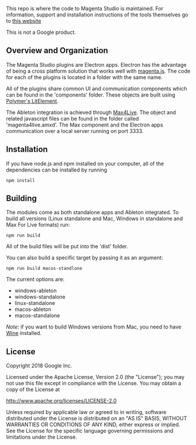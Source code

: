 This repo is where the code to Magenta Studio is maintained. For information, support and installation instructions of the tools themselves go to [this website](https://magenta.tensorflow.org/studio/)

This is not a Google product. 

## Overview and Organization

The Magenta Studio plugins are Electron apps. Electron has the advantage of being a cross platform solution that works well with [magenta.js](https://github.com/tensorflow/magenta-js). The code for each of the plugins is located in a folder with the same name. 

All of the plugins share common UI and communication components which can be found in the 'components' folder. These objects are built using [Polymer's LitElement](https://github.com/Polymer/lit-element). 

The Ableton integration is achieved through [Max4Live](https://www.ableton.com/en/live/max-for-live/). The object and related javascript files can be found in the folder called 'magenta4live.amxd'. The Max component and the Electron apps communication over a local server running on port 3333. 

## Installation

If you have node.js and npm installed on your computer, all of the dependencies can be installed by running 

```
npm install
```

## Building

The modules come as both standalone apps and Ableton integrated. To build all versions (Linux standalone and Mac, Windows in standalone and Max For Live formats) run:

```
npm run build
```

All of the build files will be put into the 'dist' folder.

You can also build a specific target by passing it as an argument:

```
npm run build macos-standlone
```

The current options are:

* windows-ableton
* windows-standalone
* linux-standalone
* macos-ableton
* macos-standalone

*Note:* if you want to build Windows versions from Mac, you need to have [Wine](https://www.winehq.org/) installed.

## License

Copyright 2018 Google Inc.

Licensed under the Apache License, Version 2.0 (the "License"); you may not use this file except in compliance with the License. You may obtain a copy of the License at

http://www.apache.org/licenses/LICENSE-2.0

Unless required by applicable law or agreed to in writing, software distributed under the License is distributed on an "AS IS" BASIS, WITHOUT WARRANTIES OR CONDITIONS OF ANY KIND, either express or implied. See the License for the specific language governing permissions and limitations under the License.
